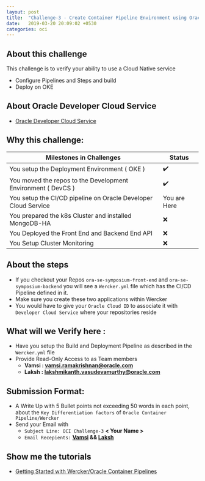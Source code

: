 ```yaml
---
layout: post
title:  "Challenge-3 - Create Container Pipeline Environment using Oracle DevCS"
date:   2019-03-20 20:09:02 +0530
categories: oci
---
```


About this challenge
---
This challenge is to verify your ability to use a Cloud Native service 
* Configure Pipelines and Steps and build
* Deploy on OKE
<!--more-->

## About Oracle Developer Cloud Service 
* [Oracle Developer Cloud Service](https://docs.oracle.com/en/cloud/paas/developer-cloud/csdcs/what-is-oracle-developer-cloud-service.html)

## Why this challenge:

<table>
<thead>
	<tr>
		<th>Milestones in Challenges</th>
		<th>Status</th>
	</tr>
</thead>
<tbody>
	<tr>
		<td>You setup the Deployment Environment ( OKE )</td>
		<td> ✔️ </td>
	</tr>
	<tr>
		<td>You moved the repos to the Development Environment ( DevCS )</td>
		<td> ✔️ </td>
	</tr>
	<tr>
		<td>You setup the CI/CD pipeline on Oracle Developer Cloud Service</td>
		<td> You are Here </td>
	</tr>
	<tr>
		<td>You prepared the k8s Cluster and installed MongoDB-HA</td>
		<td> ❌ </td>
	</tr>
	<tr>
		<td>You Deployed the Front End and Backend End API</td>
		<td> ❌ </td>
	</tr>
	<tr>
		<td>You Setup Cluster Monitoring</td>
		<td>❌</td>
	</tr>
</tbody>
</table>

## About the steps
* If you checkout your Repos `ora-se-symposium-front-end` and `ora-se-symposium-backend` you will see a `Wercker.yml` file which has the CI/CD Pipeline defined in it. 
* Make sure you create these two applications within Wercker
* You would have to give your `Oracle Cloud ID` to associate it with `Developer Cloud Service` where your repositories reside

## What will we Verify here : 
* Have you setup the Build and Deployment Pipeline as described in the `Wercker.yml` file
* Provide Read-Only Access to as Team members
  * **Vamsi : vamsi.ramakrishnan@oracle.com**
  * **Laksh : lakshmikanth.vasudevamurthy@oracle.com**

## Submission Format: 
* A Write Up with 5 Bullet points not exceeding 50 words in each point, about the `Key Differentiation factors` of `Oracle Container Pipeline/Wercker`
* Send your Email with 
  * `Subject Line: OCI Challenge-3`  **< Your Name >**
  * `Email Recepients:` **[Vamsi](mailto:vamsi.ramakrishnan@oracle.com) && [Laksh](mailto:lakshmikanth.vasudevamurthy@oracle.com)**

## Show me the tutorials 
* [Getting Started with Wercker/Oracle Container Pipelines](https://devcenter.wercker.com/introductions/)

